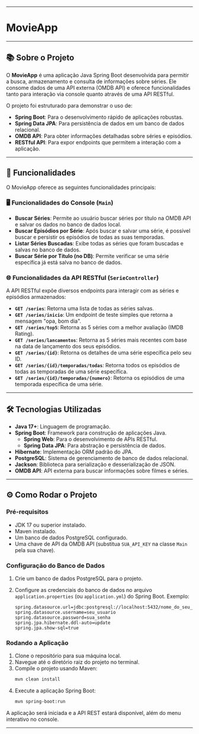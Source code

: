 
-----

# MovieApp

-----

## 📚 Sobre o Projeto

O **MovieApp** é uma aplicação Java Spring Boot desenvolvida para permitir a busca, armazenamento e consulta de informações sobre séries. Ele consome dados de uma API externa (OMDB API) e oferece funcionalidades tanto para interação via console quanto através de uma API RESTful.

O projeto foi estruturado para demonstrar o uso de:

  * **Spring Boot**: Para o desenvolvimento rápido de aplicações robustas.
  * **Spring Data JPA**: Para persistência de dados em um banco de dados relacional.
  * **OMDB API**: Para obter informações detalhadas sobre séries e episódios.
  * **RESTful API**: Para expor endpoints que permitem a interação com a aplicação.

-----

## 🌟 Funcionalidades

O MovieApp oferece as seguintes funcionalidades principais:

### 🖥️ Funcionalidades do Console (`Main`)

  * **Buscar Séries**: Permite ao usuário buscar séries por título na OMDB API e salvar os dados no banco de dados local.
  * **Buscar Episódios por Série**: Após buscar e salvar uma série, é possível buscar e persistir os episódios de todas as suas temporadas.
  * **Listar Séries Buscadas**: Exibe todas as séries que foram buscadas e salvas no banco de dados.
  * **Buscar Série por Título (no DB)**: Permite verificar se uma série específica já está salva no banco de dados.

### 🌐 Funcionalidades da API RESTful (`SerieController`)

A API RESTful expõe diversos endpoints para interagir com as séries e episódios armazenados:

  * **`GET /series`**: Retorna uma lista de todas as séries salvas.
  * **`GET /series/inicio`**: Um endpoint de teste simples que retorna a mensagem "opa, bom dia".
  * **`GET /series/top5`**: Retorna as 5 séries com a melhor avaliação (IMDB Rating).
  * **`GET /series/lancamentos`**: Retorna as 5 séries mais recentes com base na data de lançamento dos seus episódios.
  * **`GET /series/{id}`**: Retorna os detalhes de uma série específica pelo seu ID.
  * **`GET /series/{id}/temporadas/todas`**: Retorna todos os episódios de todas as temporadas de uma série específica.
  * **`GET /series/{id}/temporadas/{numero}`**: Retorna os episódios de uma temporada específica de uma série.

-----

## 🛠️ Tecnologias Utilizadas

  * **Java 17+**: Linguagem de programação.
  * **Spring Boot**: Framework para construção de aplicações Java.
      * **Spring Web**: Para o desenvolvimento de APIs RESTful.
      * **Spring Data JPA**: Para abstração e persistência de dados.
  * **Hibernate**: Implementação ORM padrão do JPA.
  * **PostgreSQL**: Sistema de gerenciamento de banco de dados relacional.
  * **Jackson**: Biblioteca para serialização e desserialização de JSON.
  * **OMDB API**: API externa para buscar informações sobre filmes e séries.

-----

## ⚙️ Como Rodar o Projeto

### Pré-requisitos

  * JDK 17 ou superior instalado.
  * Maven instalado.
  * Um banco de dados PostgreSQL configurado.
  * Uma chave de API da OMDB API (substitua `SUA_API_KEY` na classe `Main` pela sua chave).

### Configuração do Banco de Dados

1.  Crie um banco de dados PostgreSQL para o projeto.

2.  Configure as credenciais do banco de dados no arquivo `application.properties` (ou `application.yml`) do Spring Boot. Exemplo:

    ```properties
    spring.datasource.url=jdbc:postgresql://localhost:5432/nome_do_seu_banco
    spring.datasource.username=seu_usuario
    spring.datasource.password=sua_senha
    spring.jpa.hibernate.ddl-auto=update
    spring.jpa.show-sql=true
    ```

### Rodando a Aplicação

1.  Clone o repositório para sua máquina local.
2.  Navegue até o diretório raiz do projeto no terminal.
3.  Compile o projeto usando Maven:
    ```bash
    mvn clean install
    ```
4.  Execute a aplicação Spring Boot:
    ```bash
    mvn spring-boot:run
    ```

A aplicação será iniciada e a API REST estará disponível, além do menu interativo no console.

-----
